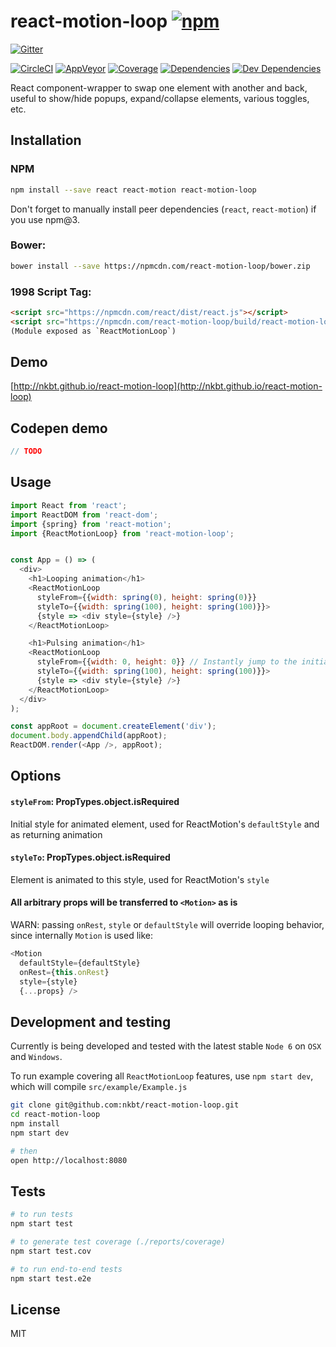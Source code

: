 # react-motion-loop [![npm](https://img.shields.io/npm/v/react-motion-loop.svg?style=flat-square)](https://www.npmjs.com/package/react-motion-loop)

[![Gitter](https://img.shields.io/gitter/room/nkbt/help.svg?style=flat-square)](https://gitter.im/nkbt/help)

[![CircleCI](https://img.shields.io/circleci/project/nkbt/react-motion-loop.svg?style=flat-square&label=nix-build)](https://circleci.com/gh/nkbt/react-motion-loop)
[![AppVeyor](https://img.shields.io/appveyor/ci/nkbt/react-motion-loop.svg?style=flat-square&label=win-build)](https://ci.appveyor.com/project/nkbt/react-motion-loop)
[![Coverage](https://img.shields.io/codecov/c/github/nkbt/react-motion-loop.svg?style=flat-square)](https://codecov.io/github/nkbt/react-motion-loop?branch=master)
[![Dependencies](https://img.shields.io/david/nkbt/react-motion-loop.svg?style=flat-square)](https://david-dm.org/nkbt/react-motion-loop)
[![Dev Dependencies](https://img.shields.io/david/dev/nkbt/react-motion-loop.svg?style=flat-square)](https://david-dm.org/nkbt/react-motion-loop#info=devDependencies)

React component-wrapper to swap one element with another and back, useful to show/hide popups, expand/collapse elements, various toggles, etc.

## Installation

### NPM
```sh
npm install --save react react-motion react-motion-loop
```

Don't forget to manually install peer dependencies (`react`, `react-motion`) if you use npm@3.


### Bower:
```sh
bower install --save https://npmcdn.com/react-motion-loop/bower.zip
```


### 1998 Script Tag:
```html
<script src="https://npmcdn.com/react/dist/react.js"></script>
<script src="https://npmcdn.com/react-motion-loop/build/react-motion-loop.js"></script>
(Module exposed as `ReactMotionLoop`)
```


## Demo

[http://nkbt.github.io/react-motion-loop](http://nkbt.github.io/react-motion-loop)

## Codepen demo

```js
// TODO
```

## Usage
```js
import React from 'react';
import ReactDOM from 'react-dom';
import {spring} from 'react-motion';
import {ReactMotionLoop} from 'react-motion-loop';


const App = () => (
  <div>
    <h1>Looping animation</h1>
    <ReactMotionLoop
      styleFrom={{width: spring(0), height: spring(0)}}
      styleTo={{width: spring(100), height: spring(100)}}>
      {style => <div style={style} />}
    </ReactMotionLoop>

    <h1>Pulsing animation</h1>
    <ReactMotionLoop
      styleFrom={{width: 0, height: 0}} // Instantly jump to the initial style
      styleTo={{width: spring(100), height: spring(100)}}>
      {style => <div style={style} />}
    </ReactMotionLoop>
  </div>
);

const appRoot = document.createElement('div');
document.body.appendChild(appRoot);
ReactDOM.render(<App />, appRoot);
```

## Options

#### `styleFrom`: PropTypes.object.isRequired

Initial style for animated element, used for ReactMotion's `defaultStyle` and as returning animation


#### `styleTo`: PropTypes.object.isRequired

Element is animated to this style, used for ReactMotion's `style`


#### All arbitrary props will be transferred to `<Motion>` as is

WARN: passing `onRest`, `style` or `defaultStyle` will override looping behavior, since internally `Motion` is used like:
```js
<Motion
  defaultStyle={defaultStyle}
  onRest={this.onRest}
  style={style}
  {...props} />
```


## Development and testing

Currently is being developed and tested with the latest stable `Node 6` on `OSX` and `Windows`.

To run example covering all `ReactMotionLoop` features, use `npm start dev`, which will compile `src/example/Example.js`

```bash
git clone git@github.com:nkbt/react-motion-loop.git
cd react-motion-loop
npm install
npm start dev

# then
open http://localhost:8080
```

## Tests

```bash
# to run tests
npm start test

# to generate test coverage (./reports/coverage)
npm start test.cov

# to run end-to-end tests
npm start test.e2e
```

## License

MIT
